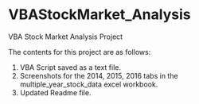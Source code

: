 # VBAStockMarket_Analysis
VBA Stock Market Analysis Project

The contents for this project are as follows:
1. VBA Script saved as a text file.
2. Screenshots for the 2014, 2015, 2016 tabs in the multiple_year_stock_data excel workbook.  
3. Updated Readme file.
